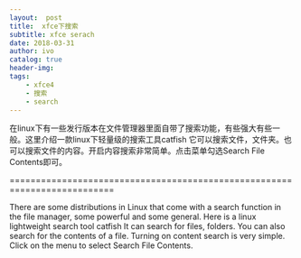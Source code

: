 ```yaml
---
layout:  post
title:  xfce下搜索
subtitle: xfce serach 
date: 2018-03-31
author: ivo
catalog: true
header-img:
tags:
    - xfce4 
    - 搜索
    - search
---
```

在linux下有一些发行版本在文件管理器里面自带了搜索功能，有些强大有些一般。这里介绍一款linux下轻量级的搜索工具catfish
它可以搜索文件，文件夹。也可以搜索文件的内容。开启内容搜索非常简单。点击菜单勾选Search File Contents即可。

==========================================================================

There are some distributions in Linux that come with a search function in the file manager, some powerful and some general. Here is a linux lightweight search tool catfish
It can search for files, folders. You can also search for the contents of a file. Turning on content search is very simple. Click on the menu to select Search File Contents.

